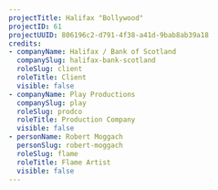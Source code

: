 ```yaml
---
projectTitle: Halifax "Bollywood"
projectID: 61
projectUUID: 806196c2-d791-4f38-a41d-9bab8ab39a18
credits:
- companyName: Halifax / Bank of Scotland
  companySlug: halifax-bank-scotland
  roleSlug: client
  roleTitle: Client
  visible: false
- companyName: Play Productions
  companySlug: play
  roleSlug: prodco
  roleTitle: Production Company
  visible: false
- personName: Robert Moggach
  personSlug: robert-moggach
  roleSlug: flame
  roleTitle: Flame Artist
  visible: false
---
```

